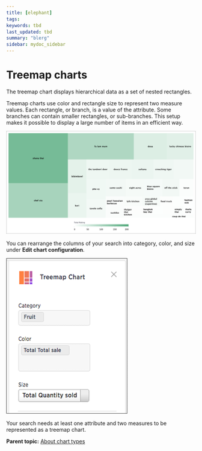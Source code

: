 ```yaml
---
title: [elephant]
tags: 
keywords: tbd
last_updated: tbd
summary: "blerg"
sidebar: mydoc_sidebar
---
```

# Treemap charts

The treemap chart displays hierarchical data as a set of nested rectangles.

Treemap charts use color and rectangle size to represent two measure values. Each rectangle, or branch, is a value of the attribute. Some branches can contain smaller rectangles, or sub-branches. This setup makes it possible to display a large number of items in an efficient way.

 ![](../../../images/treemap_example.png "Treemap chart example") 

You can rearrange the columns of your search into category, color, and size under **Edit chart configuration**.

 ![](../../../images/treemap_size.png "Branch category, color, and size") 

Your search needs at least one attribute and two measures to be represented as a treemap chart.

**Parent topic:** [About chart types](../../../pages/end_user_guide/end_user_search/about_chart_types.html)

